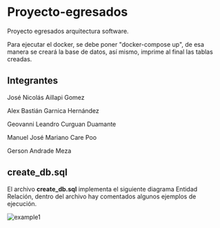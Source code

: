 <h1>Proyecto-egresados</h1>
<p>Proyecto egresados arquitectura software.</p>
<p>Para ejecutar el docker, se debe poner "docker-compose up", de esa manera se creará la base de datos, así mismo, imprime al final las tablas creadas.</p>

<h2>Integrantes</h2>
<p>José Nicolás Aillapi Gomez</p>
<p>Alex Bastián Garnica Hernández</p>
<p>Geovanni Leandro Curguan Duamante</p>
<p>Manuel José Mariano Care Poo</p>
<p>Gerson Andrade Meza</p>
<h2>create_db.sql</h2>
<p>El archivo <b>create_db.sql</b> implementa el siguiente diagrama Entidad Relación, dentro del archivo hay comentados algunos ejemplos de ejecución.</p>

![example1](https://i.imgur.com/mGse35q.png)
